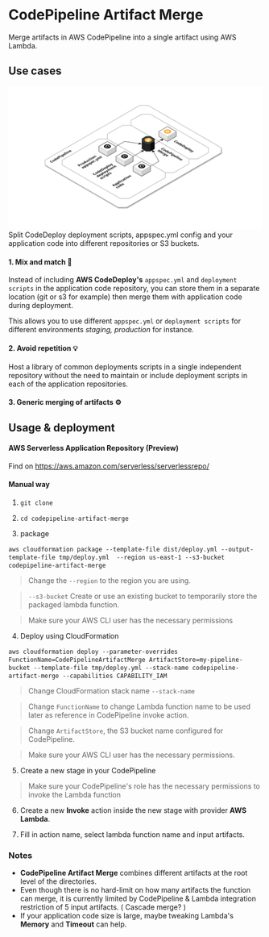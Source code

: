 # CodePipeline Artifact Merge

Merge artifacts in AWS CodePipeline into a single artifact using AWS Lambda.

##  Use cases
![Use case diagram](/images/usecase.png)
Split CodeDeploy deployment scripts, appspec.yml config and your application code into different repositories or S3 buckets. 

#### 1. Mix and match :cookie:

Instead of including __AWS CodeDeploy's__ `appspec.yml` and `deployment scripts` in the application code repository, you can store them in a separate location (git or s3 for example) then merge them with application code during deployment.

This allows you to use different `appspec.yml` or `deployment scripts` for different environments *staging, production* for instance. 

#### 2. Avoid repetition :bulb:

Host a library of common deployments scripts in a single independent repository without the need to maintain or include deployment scripts in each of the application repositories.

#### 3. Generic merging of artifacts :gear:


## Usage & deployment

#### AWS Serverless Application Repository (Preview)

Find on https://aws.amazon.com/serverless/serverlessrepo/

#### Manual way
1. `git clone`

2. `cd codepipeline-artifact-merge`

3. package
```
aws cloudformation package --template-file dist/deploy.yml --output-template-file tmp/deploy.yml  --region us-east-1 --s3-bucket codepipeline-artifact-merge
```
> Change the `--region` to the region you are using.

> `--s3-bucket` Create or use an existing bucket to temporarily store the packaged lambda function.

> Make sure your AWS CLI user has the necessary permissions

4. Deploy using CloudFormation
```
aws cloudformation deploy --parameter-overrides FunctionName=CodePipelineArtifactMerge ArtifactStore=my-pipeline-bucket --template-file tmp/deploy.yml --stack-name codepipeline-artifact-merge --capabilities CAPABILITY_IAM
```
> Change CloudFormation stack name `--stack-name`

> Change `FunctionName` to change Lambda function name to be used later as reference in CodePipeline invoke action.

> Change `ArtifactStore`, the S3 bucket name configured for CodePipeline.

> Make sure your AWS CLI user has the necessary permissions.


5. Create a new stage in your CodePipeline
> Make sure your CodePipeline's role has the necessary permissions to invoke the Lambda function

6. Create a new __Invoke__ action inside the new stage with provider __AWS Lambda__.

7. Fill in action name, select lambda function name and input artifacts.

### Notes
 * __CodePipeline Artifact Merge__ combines different artifacts at the root level of the directories.
 * Even though there is no hard-limit on how many artifacts the function can merge, it is currently limited by CodePipeline & Lambda integration restriction of 5 input artifacts. ( Cascade merge? )
 * If your application code size is large, maybe tweaking Lambda's __Memory__ and __Timeout__ can help.